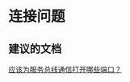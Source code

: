 <properties
    pageTitle="连接问题"
    description="连接问题"
    service="microsoft.servicebus"
    resource="namespaces"
    authors="aashu"
    displayOrder=""
    selfHelpType="generic"
    supportTopicIds="32421022"
    resourceTags=""
    productPesIds="13186"
    cloudEnvironments="public"
/>


# 连接问题

## **建议的文档**
[应该为服务总线通信打开哪些端口？](https://msdn.microsoft.com/library/mt723402(Azure.100).aspx)



<!--HONumber=Jul16_HO4-->


